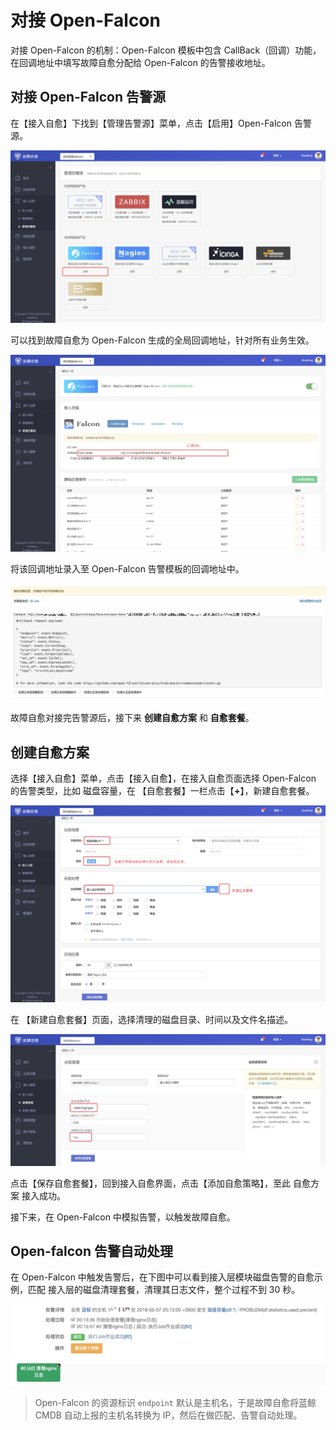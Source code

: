 # 对接 Open-Falcon
对接 Open-Falcon 的机制：Open-Falcon 模板中包含 CallBack（回调）功能，在回调地址中填写故障自愈分配给 Open-Falcon 的告警接收地址。


## 对接 Open-Falcon 告警源

在【接入自愈】下找到【管理告警源】菜单，点击【启用】Open-Falcon 告警源。

![-w1657](media/15681902257548.jpg)

可以找到故障自愈为 Open-Falcon 生成的全局回调地址，针对所有业务生效。

![-w1677](media/15681903602062.jpg)

将该回调地址录入至 Open-Falcon 告警模板的回调地址中。

![](media/15259229587200.jpg)

故障自愈对接完告警源后，接下来 **创建自愈方案** 和 **自愈套餐**。

## 创建自愈方案

选择【接入自愈】菜单，点击【接入自愈】，在接入自愈页面选择 Open-Falcon 的告警类型，比如 磁盘容量，在 【自愈套餐】一栏点击【**+**】，新建自愈套餐。

![-w1676](media/15681915810902.jpg)

在 【新建自愈套餐】页面，选择清理的磁盘目录、时间以及文件名描述。

![-w1659](media/15681907187426.jpg)

点击【保存自愈套餐】，回到接入自愈界面，点击【添加自愈策略】，至此 自愈方案 接入成功。

接下来，在 Open-Falcon 中模拟告警，以触发故障自愈。

## Open-falcon 告警自动处理

在 Open-Falcon 中触发告警后，在下图中可以看到接入层模块磁盘告警的自愈示例，匹配 接入层的磁盘清理套餐，清理其日志文件，整个过程不到 30 秒。

![](media/15259231536432.jpg)


> Open-Falcon 的资源标识 `endpoint` 默认是主机名，于是故障自愈将蓝鲸 CMDB 自动上报的主机名转换为 IP，然后在做匹配、告警自动处理。
